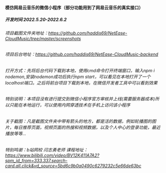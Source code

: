 #### 模仿网易云音乐的微信小程序（部分功能用到了网易云音乐的真实接口）
##### 开发时间 2022.5.20-2022.6.2
###### 项目截图文件夹地址：https://github.com/haddis69/NetEase-CloudMusic/tree/master/screenshots
###### 项目后台地址：https://github.com/haddis69/NetEase-CloudMusic-backend
###### 打开方式：先将后台代码下载到本地，使用cmd命令打开终端窗口，输入npm i nodemon,安装nodemon成功后执行npm start，可以看见在本地打开了一个localhost端口。之后将前台项目下载到本地，在微信开发者工具中可以看到效果
###### 特别说明：本项目没有进行提交到微信小程序官方审核并上线(需要服务器成本)所以只能在本地运行，可以使用内网穿透技术在手机上访问该小程序
###### 关于截图：凡是截图文件夹中带有箭头的地方，都是活的数据，例如轮播图的图片，每日推荐页面，视频页面的热搜和视频数据，以及个人中心的登录功能，最近播放等等...
###### 特别鸣谢：b站网校 闫志勇老师 课程地址：https://www.bilibili.com/video/BV12K411A7A2?spm_id_from=333.337.search-card.all.click&vd_source=5bd6c9b0a0490c6279232c5e66de63bc